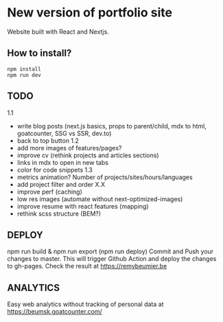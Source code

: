 # New version of portfolio site

Website built with React and Nextjs.

## How to install?

```
npm install
npm run dev
```

## TODO

1.1
- write blog posts (next.js basics, props to parent/child, mdx to html, goatcounter, SSG vs SSR, dev.to)
- back to top button
1.2
- add more images of features/pages?
- improve cv (rethink projects and articles sections)
- links in mdx to open in new tabs
- color for code snippets
1.3
- metrics animation? Number of projects/sites/hours/languages
- add project filter and order
X.X
- improve perf (caching)
- low res images (automate without next-optimized-images)
- improve resume with react features (mapping)
- rethink scss structure (BEM?)

## DEPLOY

npm run build & npm run export (npm run deploy)
Commit and Push your changes to master.
This will trigger Github Action and deploy the changes to gh-pages.
Check the result at https://remybeumier.be

## ANALYTICS

Easy web analytics without tracking of personal data at https://beumsk.goatcounter.com/
